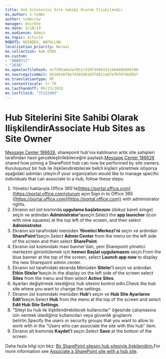 ```yaml
---
title: Hub Sitelerini Site Sahibi Olarak Ilişkilendir
ms.author: v-todmc
author: todmccoy
manager: mnirkhe
ms.date: 9/18/19
ms.audience: Admin
ms.topic: article
ROBOTS: NOINDEX, NOFOLLOW
localization_priority: Normal
ms.collection: Adm_O365
ms.custom:
- "9000717"
- "2638"
ms.openlocfilehash: ecf505a0a3a7851c919f3949321c6b048b904780
ms.sourcegitcommit: 6b102e079a7d30298105fd811a67efb707d6d5bf
ms.translationtype: MT
ms.contentlocale: tr-TR
ms.lasthandoff: 09/23/2019
ms.locfileid: "37122493"
---
```

# <a name="associate-hub-sites-as-site-owner"></a><span data-ttu-id="e31a5-102">Hub Sitelerini Site Sahibi Olarak Ilişkilendir</span><span class="sxs-lookup"><span data-stu-id="e31a5-102">Associate Hub Sites as Site Owner</span></span>

<span data-ttu-id="e31a5-103">[Message Center 186626,](https://admin.microsoft.com/Adminportal/Home?source=applauncher#/MessageCenter?id=MC186626) sharepoint hub'ına katılmanın artık site sahipleri tarafından nasıl gerçekleştirilebileceğini paylaştı.</span><span class="sxs-lookup"><span data-stu-id="e31a5-103">[Message Center 186626](https://admin.microsoft.com/Adminportal/Home?source=applauncher#/MessageCenter?id=MC186626) shared how joining a SharePoint hub can now be performed by site owners.</span></span> <span data-ttu-id="e31a5-104">Kuruluşunuz bir hub ile ilişkilendirebilecek belirli kişileri yönetmek istiyorsa aşağıdaki adımları izleyin:</span><span class="sxs-lookup"><span data-stu-id="e31a5-104">If your organization would like to manage specific individuals that can associate to a hub, follow these steps:</span></span> 

1. <span data-ttu-id="e31a5-105">Yönetici haklarıyla Office 365'te[https://portal.office.com](https://portal.office.com)oturum açın.</span><span class="sxs-lookup"><span data-stu-id="e31a5-105">Sign in to Office 365 ([https://portal.office.com](https://portal.office.com)) with administrator rights.</span></span>
2. <span data-ttu-id="e31a5-106">Ekranın sol üst kısmında **uygulama başlatıcısını** (dokuz kareli simge) seçin ve ardından **Administrator'u**seçin.</span><span class="sxs-lookup"><span data-stu-id="e31a5-106">Select the **app launcher** (icon with nine squares) at the top left of the screen, and then select **Administrator**.</span></span>
3. <span data-ttu-id="e31a5-107">Ekranın sol tarafındaki menüden **Yönetici Merkezi'ni** seçin ve ardından **SharePoint'i**seçin.</span><span class="sxs-lookup"><span data-stu-id="e31a5-107">Select **Admin Center** from the menu on the left side of the screen and then select **SharePoint**.</span></span>
4. <span data-ttu-id="e31a5-108">Ekranın üst kısmındaki mavi banner'dan, yeni Sharepoint yönetici merkezini görüntülemek için **hemen Başlat uygulamasını** seçin.</span><span class="sxs-lookup"><span data-stu-id="e31a5-108">From the blue banner at the top of the screen, select **Launch app now** to display the new Sharepoint admin center.</span></span>
5. <span data-ttu-id="e31a5-109">Ekranın sol tarafındaki ekranda Menüden **Siteler'i** seçin ve ardından **Etkin Siteler'i**seçin.</span><span class="sxs-lookup"><span data-stu-id="e31a5-109">In the display on the left side of the screen select **Sites** from the menu and then select **Active Sites**.</span></span>
6. <span data-ttu-id="e31a5-110">Ayarları değiştirmek istediğiniz hub sitesini kontrol edin.</span><span class="sxs-lookup"><span data-stu-id="e31a5-110">Check the hub site where you want to change the settings.</span></span>
7. <span data-ttu-id="e31a5-111">Ekranın üst kısmındaki menüden **Hub'ı** seçin ve **Hub Site Ayarlarını Edit'i**seçin.</span><span class="sxs-lookup"><span data-stu-id="e31a5-111">Select **Hub** from the menu at the top of the screen and select **Edit Hub Site Settings**.</span></span>
8. <span data-ttu-id="e31a5-112">"Siteyi bu hub ile ilişkilendirebilecek kullanıcılar" öğesinde çalışmasına izin vermek istediğiniz kullanıcıları veya güvenlik gruplarını belirtin.</span><span class="sxs-lookup"><span data-stu-id="e31a5-112">Specify the users or security groups that you want to allow to work with in the "Users who can associate the site with this hub" item.</span></span>
9. <span data-ttu-id="e31a5-113">Ekranın alt kısmında **Kaydet'i** seçin.</span><span class="sxs-lookup"><span data-stu-id="e31a5-113">Select **Save** at the bottom of the screen.</span></span>

<span data-ttu-id="e31a5-114">Daha fazla bilgi için bkz: [Bir SharePoint sitesini hub sitesiyle ilişkilendirin.](https://support.office.com/article/associate-a-sharepoint-site-with-a-hub-site-ae0009fd-af04-4d3d-917d-88edb43efc05)</span><span class="sxs-lookup"><span data-stu-id="e31a5-114">For more information see [Associate a SharePoint site with a hub site](https://support.office.com/article/associate-a-sharepoint-site-with-a-hub-site-ae0009fd-af04-4d3d-917d-88edb43efc05).</span></span> 